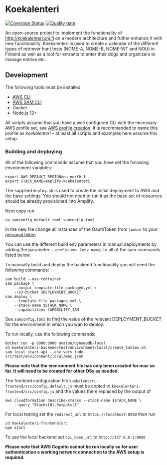# Koekalenteri

[![Coverage Status](https://coveralls.io/repos/github/koekalenteri/koekalenteri/badge.svg)](https://coveralls.io/github/koekalenteri/koekalenteri)
[![Quality gate](https://sonarcloud.io/api/project_badges/quality_gate?project=koekalenteri_koekalenteri)](https://sonarcloud.io/dashboard?id=koekalenteri_koekalenteri)

An open-source project to implement the functionality of <http://koekalenteri.snj.fi> on a modern architecture and futher enhance it with new functionality. Koekalenteri is used to create a calendar of the different types of retriever hunt tests (NOME-A, NOME-B, NOME-WT and NOU) in Finland as well as a tool for entrants to enter their dogs and organizers to manage entries etc.

## Development

The following tools must be installed:

* [AWS CLI](https://aws.amazon.com/cli/)
* [AWS SAM CLI](https://docs.aws.amazon.com/serverless-application-model/latest/developerguide/what-is-sam.html)
* Docker
* Node.js 12+

All scripts assume that you have a well configured CLI with the necessary AWS profile set, see [AWS profile creation](https://docs.aws.amazon.com/cli/latest/userguide/cli-configure-profiles.html). It is recommended to name this profile as *koekalenteri* – at least all scripts and examples here assume this setup.

### Building and deploying

All of the following commands assume that you have set the following environment variables:

    export AWS_DEFAULT_REGION=eu-north-1
    export STACK_NAME=amplify-koekalenteri

The supplied ```deploy.sh``` is used to create the initial deployment to AWS and the base settings. You should not need to run it as the base set of resources should be already provisioned into Amplify.

Next copy run

    cp samconfig.default.toml samconfig.toml

In the new file change all instances of the OauthToken from ```foobar``` to your [personal token](https://docs.github.com/en/github/authenticating-to-github/creating-a-personal-access-token)

You can use the different build env parameters in manual deployments by adding the parameter ```--config-env [env name]``` to all of the sam commands listed below.

To manually build and deploy the backend functionality you will need the following commands:

    sam build --use-container
    sam package \
        --output-template-file packaged.yml \
        --s3-bucket $DEPLOYMENT_BUCKET
    sam deploy \
        --template-file packaged.yml \
        --stack-name $STACK_NAME \
        --capabilities CAPABILITY_IAM

See ```samconfig.toml``` to find the value of the relevant DEPLOYMENT_BUCKET for the environment in which you wan to deploy.

To run locally, use the following commands:

    docker run -p 8000:8000 amazon/dynamodb-local
    sh koekalenteri-backend/test/environment/local/create_tables.sh
    sam local start-api --env-vars todo-src/test/environment/local/mac.json

**Please note that the environment file has only been created for mac so far. It will need to be created for other OSs as needed.**

The frontend configuration file ```koekalenteri-frontend/src/config.default.js``` must be copied to ```koekalenteri-frontend/src/config.js``` and the values there replaced by the output of

    aws cloudformation describe-stacks --stack-name $STACK_NAME \
        --query "Stacks[0].Outputs[]"

For local testing set the ```redirect_url``` to ```https://localhost:8080``` then run

    cd koekalenteri-frontend/src
    npm start

To use the local backend set ```api_base_url``` to ```http://127.0.0.1:8080```

**Please note that AWS Cognito cannot be run locally so for user authentication a working network connection to the AWS setup is required.**
